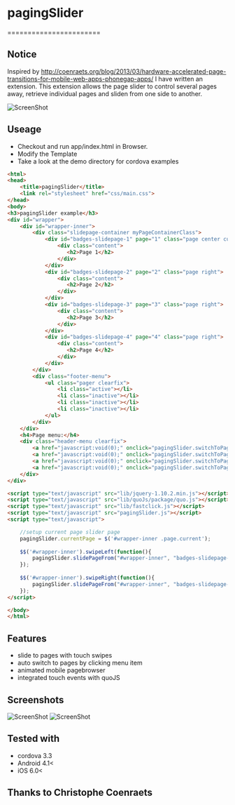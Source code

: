 # pagingSlider
=======================


## Notice
Inspired by http://coenraets.org/blog/2013/03/hardware-accelerated-page-transitions-for-mobile-web-apps-phonegap-apps/ 
I have written an extension. This extension allows the page slider to control several pages away, 
retrieve individual pages and sliden from one side to another.

![ScreenShot](https://raw2.github.com/linslin/pagingSlider/master/art/screen3.png)

## Useage
 - Checkout and run app/index.html in Browser.
 - Modify the Template
 - Take a look at the demo directory for cordova examples
 
```html
<html>
<head>
    <title>pagingSlider</title>
    <link rel="stylesheet" href="css/main.css">
</head>
<body>
<h3>pagingSlider example</h3>
<div id="wrapper">
    <div id="wrapper-inner">
        <div class="slidepage-container myPageContainerClass">
            <div id="badges-slidepage-1" page="1" class="page center current">
                <div class="content">
                   <h2>Page 1</h2>
                </div>
            </div>
            <div id="badges-slidepage-2" page="2" class="page right">
                <div class="content">
                   <h2>Page 2</h2>
                </div>
            </div>
            <div id="badges-slidepage-3" page="3" class="page right">
                <div class="content">
                   <h2>Page 3</h2>
                </div>
            </div>
            <div id="badges-slidepage-4" page="4" class="page right">
                <div class="content">
                   <h2>Page 4</h2>
                </div>
            </div>
        </div>
        <div class="footer-menu">
            <ul class="pager clearfix">
                <li class="active"></li>
                <li class="inactive"></li>
                <li class="inactive"></li>
                <li class="inactive"></li>
            </ul>
        </div>
    </div>   
    <h4>Page menu:</h4>
    <div class="header-menu clearfix">
        <a href="javascript:void(0);" onclick="pagingSlider.switchToPage($('.myPageContainerClass'), '1');">1</a>
        <a href="javascript:void(0);" onclick="pagingSlider.switchToPage($('.myPageContainerClass'), '2');">2</a>
        <a href="javascript:void(0);" onclick="pagingSlider.switchToPage($('.myPageContainerClass'), '3');">3</a>
        <a href="javascript:void(0);" onclick="pagingSlider.switchToPage($('.myPageContainerClass'), '4');">4</a>
    </div>                
</div>

<script type="text/javascript" src="lib/jquery-1.10.2.min.js"></script>
<script type="text/javascript" src="lib/quoJs/package/quo.js"></script>
<script type="text/javascript" src="lib/fastclick.js"></script>
<script type="text/javascript" src="pagingSlider.js"></script>
<script type="text/javascript">

    //setup current page slider page
    pagingSlider.currentPage = $('#wrapper-inner .page.current');
    
    $$('#wrapper-inner').swipeLeft(function(){
        pagingSlider.slidePageFrom("#wrapper-inner", "badges-slidepage-", 'right');
    });
    
    $$('#wrapper-inner').swipeRight(function(){
        pagingSlider.slidePageFrom("#wrapper-inner", "badges-slidepage-", 'left');
    });
</script>

</body>
</html>
```


## Features

- slide to pages with touch swipes
- auto switch to pages by clicking menu item
- animated mobile pagebrowser
- integrated touch events with quoJS


## Screenshots

![ScreenShot](https://raw2.github.com/linslin/pagingSlider/master/art/screen1.png)
![ScreenShot](https://raw2.github.com/linslin/pagingSlider/master/art/screen2.png)


## Tested with

 - cordova 3.3
 - Android 4.1<
 - iOS 6.0<

## Thanks to Christophe Coenraets